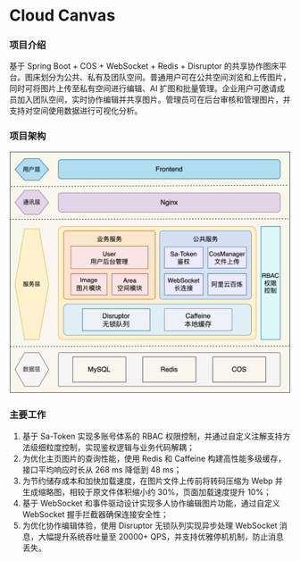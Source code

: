 # Cloud Canvas
### 项目介绍
基于 Spring Boot + COS + WebSocket + Redis + Disruptor 的共享协作图床平台。图床划分为公共、私有及团队空间。普通用户可在公共空间浏览和上传图片，同时可将图片上传至私有空间进行编辑、AI 扩图和批量管理。企业用户可邀请成员加入团队空间，实时协作编辑并共享图片。管理员可在后台审核和管理图片，并支持对空间使用数据进行可视化分析。

### 项目架构
![cloud_canvas_arch.png](doc/img/cloud_canvas_arch.png)

### 主要工作
1. 基于 Sa-Token 实现多账号体系的 RBAC 权限控制，并通过自定义注解支持方法级细粒度控制，实现鉴权逻辑与业务代码解耦；
2. 为优化主页图片的查询性能，使用 Redis 和 Caffeine 构建高性能多级缓存，接口平均响应时长从 268 ms 降低到 48 ms；
3. 为节约储存成本和加快加载速度，在图片文件上传前将转码压缩为 Webp 并生成缩略图，相较于原文件体积缩小约 30%，页面加载速度提升 10%；
4. 基于 WebSocket 和事件驱动设计实现多人协作编辑图片功能，通过自定义 WebSocket 握手拦截器确保连接安全性；
5. 为优化协作编辑体验，使用 Disruptor 无锁队列实现异步处理 WebSocket 消息，大幅提升系统吞吐量至 20000+ QPS，并支持优雅停机机制，防止消息丢失。